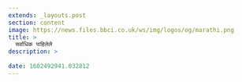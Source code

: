 ```yaml
--- 
extends: _layouts.post 
section: content 
image: https://news.files.bbci.co.uk/ws/img/logos/og/marathi.png 
title: > 
  सर्वाधिक पाहिलेले 
description: > 
   
date: 1602492941.032812 
--- 
```

